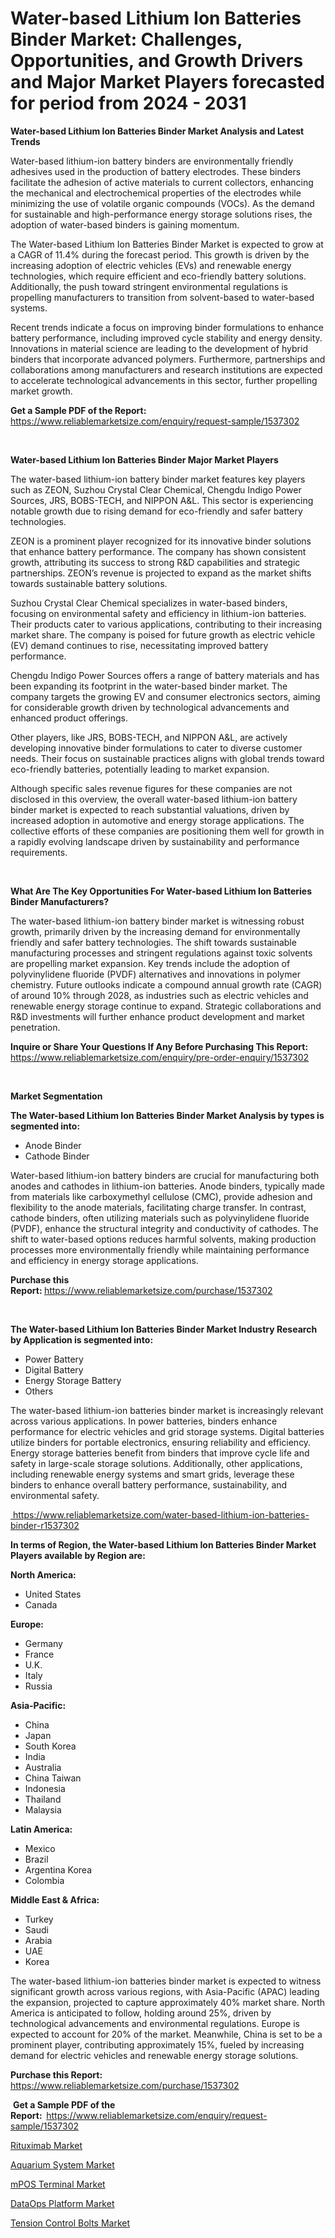 <p><h1>Water-based Lithium Ion Batteries Binder Market: Challenges, Opportunities, and Growth Drivers and Major Market Players forecasted for period from 2024 - 2031</h1></p><p><strong>Water-based Lithium Ion Batteries Binder Market Analysis and Latest Trends</strong></p>
<p><p>Water-based lithium-ion battery binders are environmentally friendly adhesives used in the production of battery electrodes. These binders facilitate the adhesion of active materials to current collectors, enhancing the mechanical and electrochemical properties of the electrodes while minimizing the use of volatile organic compounds (VOCs). As the demand for sustainable and high-performance energy storage solutions rises, the adoption of water-based binders is gaining momentum.</p><p>The Water-based Lithium Ion Batteries Binder Market is expected to grow at a CAGR of 11.4% during the forecast period. This growth is driven by the increasing adoption of electric vehicles (EVs) and renewable energy technologies, which require efficient and eco-friendly battery solutions. Additionally, the push toward stringent environmental regulations is propelling manufacturers to transition from solvent-based to water-based systems. </p><p>Recent trends indicate a focus on improving binder formulations to enhance battery performance, including improved cycle stability and energy density. Innovations in material science are leading to the development of hybrid binders that incorporate advanced polymers. Furthermore, partnerships and collaborations among manufacturers and research institutions are expected to accelerate technological advancements in this sector, further propelling market growth.</p></p>
<p><strong>Get a Sample PDF of the Report:&nbsp;</strong> <a href="https://www.reliablemarketsize.com/enquiry/request-sample/1537302?utm_campaign=1131&utm_medium=2&utm_source=Github&utm_content=ia&utm_term=18112024&utm_id=water-based-lithium-ion-batteries-binder">https://www.reliablemarketsize.com/enquiry/request-sample/1537302</a></p>
<p>&nbsp;</p>
<p><strong>Water-based Lithium Ion Batteries Binder Major Market Players</strong></p>
<p><p>The water-based lithium-ion battery binder market features key players such as ZEON, Suzhou Crystal Clear Chemical, Chengdu Indigo Power Sources, JRS, BOBS-TECH, and NIPPON A&L. This sector is experiencing notable growth due to rising demand for eco-friendly and safer battery technologies.</p><p>ZEON is a prominent player recognized for its innovative binder solutions that enhance battery performance. The company has shown consistent growth, attributing its success to strong R&D capabilities and strategic partnerships. ZEON’s revenue is projected to expand as the market shifts towards sustainable battery solutions.</p><p>Suzhou Crystal Clear Chemical specializes in water-based binders, focusing on environmental safety and efficiency in lithium-ion batteries. Their products cater to various applications, contributing to their increasing market share. The company is poised for future growth as electric vehicle (EV) demand continues to rise, necessitating improved battery performance.</p><p>Chengdu Indigo Power Sources offers a range of battery materials and has been expanding its footprint in the water-based binder market. The company targets the growing EV and consumer electronics sectors, aiming for considerable growth driven by technological advancements and enhanced product offerings.</p><p>Other players, like JRS, BOBS-TECH, and NIPPON A&L, are actively developing innovative binder formulations to cater to diverse customer needs. Their focus on sustainable practices aligns with global trends toward eco-friendly batteries, potentially leading to market expansion.</p><p>Although specific sales revenue figures for these companies are not disclosed in this overview, the overall water-based lithium-ion battery binder market is expected to reach substantial valuations, driven by increased adoption in automotive and energy storage applications. The collective efforts of these companies are positioning them well for growth in a rapidly evolving landscape driven by sustainability and performance requirements.</p></p>
<p>&nbsp;</p>
<p><strong>What Are The Key Opportunities For Water-based Lithium Ion Batteries Binder Manufacturers?</strong></p>
<p><p>The water-based lithium-ion battery binder market is witnessing robust growth, primarily driven by the increasing demand for environmentally friendly and safer battery technologies. The shift towards sustainable manufacturing processes and stringent regulations against toxic solvents are propelling market expansion. Key trends include the adoption of polyvinylidene fluoride (PVDF) alternatives and innovations in polymer chemistry. Future outlooks indicate a compound annual growth rate (CAGR) of around 10% through 2028, as industries such as electric vehicles and renewable energy storage continue to expand. Strategic collaborations and R&D investments will further enhance product development and market penetration.</p></p>
<p><strong>Inquire or Share Your Questions If Any Before Purchasing This Report:</strong> <a href="https://www.reliablemarketsize.com/enquiry/pre-order-enquiry/1537302?utm_campaign=1131&utm_medium=2&utm_source=Github&utm_content=ia&utm_term=18112024&utm_id=water-based-lithium-ion-batteries-binder">https://www.reliablemarketsize.com/enquiry/pre-order-enquiry/1537302</a></p>
<p>&nbsp;</p>
<p><strong>Market Segmentation</strong></p>
<p><strong>The Water-based Lithium Ion Batteries Binder Market Analysis by types is segmented into:</strong></p>
<p><ul><li>Anode Binder</li><li>Cathode Binder</li></ul></p>
<p><p>Water-based lithium-ion battery binders are crucial for manufacturing both anodes and cathodes in lithium-ion batteries. Anode binders, typically made from materials like carboxymethyl cellulose (CMC), provide adhesion and flexibility to the anode materials, facilitating charge transfer. In contrast, cathode binders, often utilizing materials such as polyvinylidene fluoride (PVDF), enhance the structural integrity and conductivity of cathodes. The shift to water-based options reduces harmful solvents, making production processes more environmentally friendly while maintaining performance and efficiency in energy storage applications.</p></p>
<p><strong>Purchase this Report:&nbsp;</strong><a href="https://www.reliablemarketsize.com/purchase/1537302?utm_campaign=1131&utm_medium=2&utm_source=Github&utm_content=ia&utm_term=18112024&utm_id=water-based-lithium-ion-batteries-binder">https://www.reliablemarketsize.com/purchase/1537302</a></p>
<p>&nbsp;</p>
<p><strong>The Water-based Lithium Ion Batteries Binder Market Industry Research by Application is segmented into:</strong></p>
<p><ul><li>Power Battery</li><li>Digital Battery</li><li>Energy Storage Battery</li><li>Others</li></ul></p>
<p><p>The water-based lithium-ion batteries binder market is increasingly relevant across various applications. In power batteries, binders enhance performance for electric vehicles and grid storage systems. Digital batteries utilize binders for portable electronics, ensuring reliability and efficiency. Energy storage batteries benefit from binders that improve cycle life and safety in large-scale storage solutions. Additionally, other applications, including renewable energy systems and smart grids, leverage these binders to enhance overall battery performance, sustainability, and environmental safety.</p></p>
<p><a href="https://www.reliablemarketsize.com/water-based-lithium-ion-batteries-binder-r1537302?utm_campaign=1131&utm_medium=2&utm_source=Github&utm_content=ia&utm_term=18112024&utm_id=water-based-lithium-ion-batteries-binder">&nbsp;https://www.reliablemarketsize.com/water-based-lithium-ion-batteries-binder-r1537302</a></p>
<p><strong>In terms of Region, the Water-based Lithium Ion Batteries Binder Market Players available by Region are:</strong></p>
<p>
    <p> <strong> North America: </strong>
        <ul>
            <li>United States</li>
            <li>Canada</li>
        </ul>
        </p> 
    <p> <strong> Europe: </strong>
        <ul>
            <li>Germany</li>
            <li>France</li>
            <li>U.K.</li>
            <li>Italy</li>
            <li>Russia</li>
        </ul>
        </p> 
    <p> <strong> Asia-Pacific: </strong>
        <ul>
            <li>China</li>
            <li>Japan</li>
            <li>South Korea</li>
            <li>India</li>
            <li>Australia</li>
            <li>China Taiwan</li>
            <li>Indonesia</li>
            <li>Thailand</li>
            <li>Malaysia</li>
        </ul>
        </p> 
    <p> <strong> Latin America: </strong>
        <ul>
            <li>Mexico</li>
            <li>Brazil</li>
            <li>Argentina Korea</li>
            <li>Colombia</li>
        </ul>
        </p> 
    <p> <strong> Middle East & Africa: </strong>
        <ul>
            <li>Turkey</li>
            <li>Saudi</li>
            <li>Arabia</li>
            <li>UAE</li>
            <li>Korea</li>
        </ul>
    </p>
    </p>
<p><p>The water-based lithium-ion batteries binder market is expected to witness significant growth across various regions, with Asia-Pacific (APAC) leading the expansion, projected to capture approximately 40% market share. North America is anticipated to follow, holding around 25%, driven by technological advancements and environmental regulations. Europe is expected to account for 20% of the market. Meanwhile, China is set to be a prominent player, contributing approximately 15%, fueled by increasing demand for electric vehicles and renewable energy storage solutions.</p></p>
<p><strong>Purchase this Report: </strong><a href="https://www.reliablemarketsize.com/purchase/1537302?utm_campaign=1131&utm_medium=2&utm_source=Github&utm_content=ia&utm_term=18112024&utm_id=water-based-lithium-ion-batteries-binder">https://www.reliablemarketsize.com/purchase/1537302</a></p>
<p>&nbsp;<strong>Get a Sample PDF of the Report:&nbsp;&nbsp;</strong><a href="https://www.reliablemarketsize.com/enquiry/request-sample/1537302?utm_campaign=1131&utm_medium=2&utm_source=Github&utm_content=ia&utm_term=18112024&utm_id=water-based-lithium-ion-batteries-binder">https://www.reliablemarketsize.com/enquiry/request-sample/1537302</a></p>
<p><strong></strong></p>
<p><p><a href="https://www.linkedin.com/pulse/exploring-rituximab-market-dynamics-revenue-analysis-growth-085ke?utm_campaign=1131&utm_medium=2&utm_source=Github&utm_content=ia&utm_term=18112024&utm_id=water-based-lithium-ion-batteries-binder">Rituximab Market</a></p><p><a href="https://issuu.com/reportprime-2/docs/aquarium-system-market-size-2030.pp_ff6ba6d1f561cb?utm_campaign=1131&utm_medium=2&utm_source=Github&utm_content=ia&utm_term=18112024&utm_id=water-based-lithium-ion-batteries-binder">Aquarium System Market</a></p><p><a href="https://www.linkedin.com/pulse/global-mpos-terminal-market-exploring-share-trends-future-hx8le?utm_campaign=1131&utm_medium=2&utm_source=Github&utm_content=ia&utm_term=18112024&utm_id=water-based-lithium-ion-batteries-binder">mPOS Terminal Market</a></p><p><a href="https://issuu.com/reportprime-2/docs/dataops-platform-market-size-2030.p_fb43afc8e12e6f?utm_campaign=1131&utm_medium=2&utm_source=Github&utm_content=ia&utm_term=18112024&utm_id=water-based-lithium-ion-batteries-binder">DataOps Platform Market</a></p><p><a href="https://www.linkedin.com/pulse/strategic-insights-global-tension-control-bolts-market-trends-zj6ge?utm_campaign=1131&utm_medium=2&utm_source=Github&utm_content=ia&utm_term=18112024&utm_id=water-based-lithium-ion-batteries-binder">Tension Control Bolts Market</a></p></p>